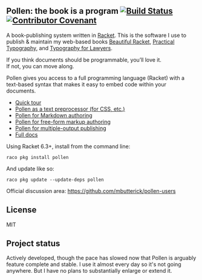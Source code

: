 ## Pollen: the book is a program [![Build Status](https://github.com/mbutterick/pollen/workflows/CI/badge.svg)](https://github.com/mbutterick/pollen/actions) [![Contributor Covenant](https://img.shields.io/badge/Contributor%20Covenant-2.0-4baaaa.svg)](code_of_conduct.md) 

A book-publishing system written in [Racket](http://racket-lang.org). This is the software I use to publish & maintain my web-based books [Beautiful Racket](http://beautifulracket.com), [Practical Typography](http://practicaltypography.com), and [Typography for Lawyers](http://typographyforlawyers.com).

If you think documents should be programmable, you’ll love it.  
If not, you can move along.

Pollen gives you access to a full programming language (Racket) with a text-based syntax that makes it easy to embed code within your documents.

* [Quick tour](http://pkg-build.racket-lang.org/doc/pollen/quick-tour.html)
* [Pollen as a text preprocessor (for CSS, etc.)](http://pkg-build.racket-lang.org/doc/pollen/first-tutorial.html)
* [Pollen for Markdown authoring](http://pkg-build.racket-lang.org/doc/pollen/second-tutorial.html)
* [Pollen for free-form markup authoring](http://pkg-build.racket-lang.org/doc/pollen/third-tutorial.html)
* [Pollen for multiple-output publishing](http://pkg-build.racket-lang.org/doc/pollen/fourth-tutorial.html)
* [Full docs](http://pkg-build.racket-lang.org/doc/pollen)


Using Racket 6.3+, install from the command line:

    raco pkg install pollen
    
And update like so:

    raco pkg update --update-deps pollen
    
Official discussion area: https://github.com/mbutterick/pollen-users

## License

MIT

## Project status

Actively developed, though the pace has slowed now that Pollen is arguably feature complete and stable. I use it almost every day so it's not going anywhere. But I have no plans to substantially enlarge or extend it.
